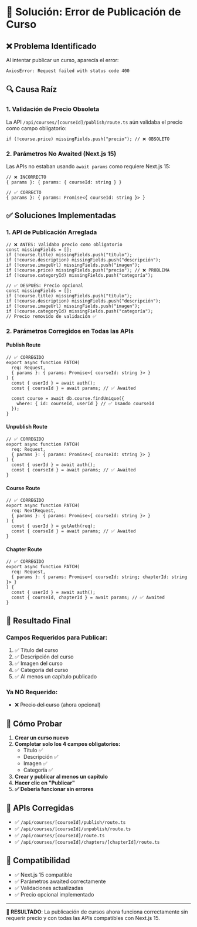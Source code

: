 # 🔧 Solución: Error de Publicación de Curso

## ❌ **Problema Identificado**

Al intentar publicar un curso, aparecía el error:
```
AxiosError: Request failed with status code 400
```

## 🔍 **Causa Raíz**

### 1. **Validación de Precio Obsoleta**
La API `/api/courses/[courseId]/publish/route.ts` aún validaba el precio como campo obligatorio:
```tsx
if (!course.price) missingFields.push("precio"); // ❌ OBSOLETO
```

### 2. **Parámetros No Awaited (Next.js 15)**
Las APIs no estaban usando `await params` como requiere Next.js 15:
```tsx
// ❌ INCORRECTO
{ params }: { params: { courseId: string } }

// ✅ CORRECTO  
{ params }: { params: Promise<{ courseId: string }> }
```

## ✅ **Soluciones Implementadas**

### 1. **API de Publicación Arreglada**
```tsx
// ❌ ANTES: Validaba precio como obligatorio
const missingFields = [];
if (!course.title) missingFields.push("título");
if (!course.description) missingFields.push("descripción");
if (!course.imageUrl) missingFields.push("imagen");
if (!course.price) missingFields.push("precio"); // ❌ PROBLEMA
if (!course.categoryId) missingFields.push("categoría");

// ✅ DESPUÉS: Precio opcional
const missingFields = [];
if (!course.title) missingFields.push("título");
if (!course.description) missingFields.push("descripción");
if (!course.imageUrl) missingFields.push("imagen");
if (!course.categoryId) missingFields.push("categoría");
// Precio removido de validación ✅
```

### 2. **Parámetros Corregidos en Todas las APIs**

#### **Publish Route**
```tsx
// ✅ CORREGIDO
export async function PATCH(
  req: Request,
  { params }: { params: Promise<{ courseId: string }> }
) {
  const { userId } = await auth();
  const { courseId } = await params; // ✅ Awaited
  
  const course = await db.course.findUnique({
    where: { id: courseId, userId } // ✅ Usando courseId
  });
}
```

#### **Unpublish Route**
```tsx
// ✅ CORREGIDO
export async function PATCH(
  req: Request,
  { params }: { params: Promise<{ courseId: string }> }
) {
  const { userId } = await auth();
  const { courseId } = await params; // ✅ Awaited
}
```

#### **Course Route**
```tsx
// ✅ CORREGIDO
export async function PATCH(
  req: NextRequest,
  { params }: { params: Promise<{ courseId: string }> }
) {
  const { userId } = getAuth(req);
  const { courseId } = await params; // ✅ Awaited
}
```

#### **Chapter Route**
```tsx
// ✅ CORREGIDO
export async function PATCH(
  req: Request,
  { params }: { params: Promise<{ courseId: string; chapterId: string }> }
) {
  const { userId } = await auth();
  const { courseId, chapterId } = await params; // ✅ Awaited
}
```

## 🎯 **Resultado Final**

### **Campos Requeridos para Publicar:**
1. ✅ Título del curso
2. ✅ Descripción del curso
3. ✅ Imagen del curso
4. ✅ Categoría del curso
5. ✅ Al menos un capítulo publicado

### **Ya NO Requerido:**
- ❌ ~~Precio del curso~~ (ahora opcional)

## 🚀 **Cómo Probar**

1. **Crear un curso nuevo**
2. **Completar solo los 4 campos obligatorios:**
   - Título ✅
   - Descripción ✅
   - Imagen ✅
   - Categoría ✅
3. **Crear y publicar al menos un capítulo**
4. **Hacer clic en "Publicar"** 
5. **✅ Debería funcionar sin errores**

## 📝 **APIs Corregidas**

- ✅ `/api/courses/[courseId]/publish/route.ts`
- ✅ `/api/courses/[courseId]/unpublish/route.ts`
- ✅ `/api/courses/[courseId]/route.ts`
- ✅ `/api/courses/[courseId]/chapters/[chapterId]/route.ts`

## 🔧 **Compatibilidad**

- ✅ Next.js 15 compatible
- ✅ Parámetros awaited correctamente
- ✅ Validaciones actualizadas
- ✅ Precio opcional implementado

---

**🎉 RESULTADO**: La publicación de cursos ahora funciona correctamente sin requerir precio y con todas las APIs compatibles con Next.js 15. 